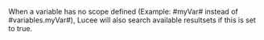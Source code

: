 When a variable has no scope defined (Example: #myVar# instead of #variables.myVar#), Lucee will also search available resultsets if this is set to true.